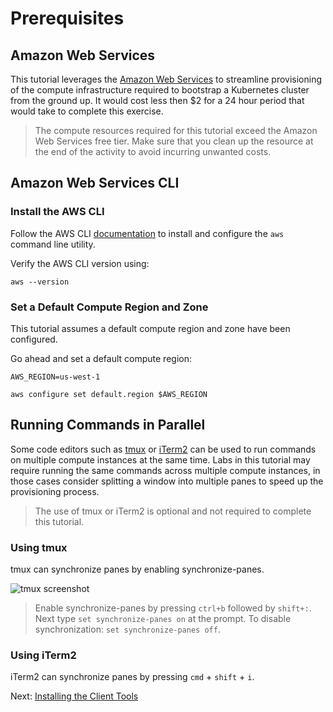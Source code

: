 # Prerequisites

## Amazon Web Services

This tutorial leverages the [Amazon Web Services](https://aws.amazon.com/) to streamline provisioning of the compute infrastructure required to bootstrap a Kubernetes cluster from the ground up. It would cost less then $2 for a 24 hour period that would take to complete this exercise.

> The compute resources required for this tutorial exceed the Amazon Web Services free tier. Make sure that you clean up the resource at the end of the activity to avoid incurring unwanted costs. 

## Amazon Web Services CLI

### Install the AWS CLI

Follow the AWS CLI [documentation](https://aws.amazon.com/cli/) to install and configure the `aws` command line utility.

Verify the AWS CLI version using:

```
aws --version
```

### Set a Default Compute Region and Zone

This tutorial assumes a default compute region and zone have been configured.

Go ahead and set a default compute region:

```
AWS_REGION=us-west-1

aws configure set default.region $AWS_REGION
```


## Running Commands in Parallel

Some code editors such as [tmux](https://github.com/tmux/tmux/wiki) or [iTerm2](https://iterm2.com/) can be used to run commands on multiple compute instances at the same time. Labs in this tutorial may require running the same commands across multiple compute instances, in those cases consider splitting a window into multiple panes to speed up the provisioning process.

> The use of tmux or iTerm2 is optional and not required to complete this tutorial.

### Using tmux

tmux can synchronize panes by enabling synchronize-panes.

![tmux screenshot](images/tmux-screenshot.png)

> Enable synchronize-panes by pressing `ctrl+b` followed by `shift+:`. Next type `set synchronize-panes on` at the prompt. To disable synchronization: `set synchronize-panes off`.

### Using iTerm2

iTerm2 can synchronize panes by pressing `cmd` + `shift` + `i`.

Next: [Installing the Client Tools](02-client-tools.md)
